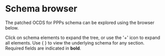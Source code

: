 # Schema browser

The patched OCDS for PPPs schema can be explored using the browser below.

Click on schema elements to expand the tree, or use the '+' icon to expand all elements. Use { } to view the underlying schema for any section. Required fields are indicated in **bold**.

<script src="../../_static/docson/widget.js" data-schema="../../_static/patched/release-schema.json"></script>

